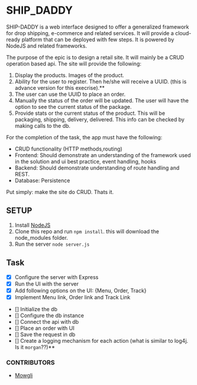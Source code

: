 # SHIP_DADDY

SHIP-DADDY is a web interface designed to offer a generalized framework for drop shipping, e-commerce and related services. It will provide a cloud-ready platform that can be deployed with few steps. It is powered by NodeJS and related frameworks.

The purpose of the epic is to design a retail site. It will mainly be a CRUD operation based api. The site will provide the following:

1. Display the products. Images of the product.
2. Ability for the user to register. Then he/she will receive a UUID.
(this is advance version for this execrise).**
3. The user can use the UUID to place an order. 
4. Manually the status of the order will be updated. The user will have the option to see the current status of the package.
5. Provide stats or the current status of the product. This will be packaging, shipping, delivery, delivered. This info can be checked by making calls to the db.

For the completion of the task, the app must have the following:

- CRUD functionality (HTTP methods,routing)
- Frontend: Should demonstrate an understanding of the framework used
            in the solution and ui best practice, event handling, hooks
- Backend: Should demonstrate understanding of route handling and REST.
- Database: Persistence

Put simply: make the site do CRUD. Thats it. 


## SETUP

1. Install [NodeJS](https://nodejs.org/)
2. Clone this repo and run `npm install`. this will download the node_modules folder.
3. Run the server `node server.js`

## Task

- [x] Configure the server with Express 
- [x] Run the UI with the server 
- [x] Add following options on the UI: {Menu, Order, Track}
- [x] Implement Menu link, Order link and Track Link
- [] Initialize the db
- [] Configure the db instance
- [] Connect the api with db 
- [] Place an order with UI 
- [] Save the request in db 
- [] Create a logging mechanism for each action (what is similar to log4j. Is it `morgan`??)**


               
### CONTRIBUTORS

- [Mowgli](https://github.com/fabrezi)